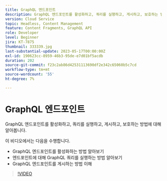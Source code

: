 ```yaml
---
title: GraphQL 엔드포인트
description: GraphQL 엔드포인트를 활성화하고, 쿼리를 실행하고, 게시하고, 보호하는 방법에 대해 알아봅니다.
version: Cloud Service
topic: Headless, Content Management
feature: Content Fragments, GraphQL API
role: Developer
level: Beginner
jira: KT-7875
thumbnail: 333339.jpg
last-substantial-update: 2023-05-17T00:00:00Z
exl-id: 190623cc-8959-46b3-95de-e7d01bf5acdb
duration: 202
source-git-commit: f23c2ab86d42531113690df2e342c65060b5c7cd
workflow-type: tm+mt
source-wordcount: '55'
ht-degree: 7%

---
```


# GraphQL 엔드포인트

GraphQL 엔드포인트를 활성화하고, 쿼리를 실행하고, 게시하고, 보호하는 방법에 대해 알아봅니다.

이 비디오에서는 다음을 수행합니다.

+ GraphQL 엔드포인트를 활성화하는 방법 알아보기
+ 엔드포인트에 대해 GraphQL 쿼리를 실행하는 방법 알아보기
+ GraphQL 엔드포인트를 게시하는 방법 이해

>[!VIDEO](https://video.tv.adobe.com/v/333339?quality=12&learn=on)
